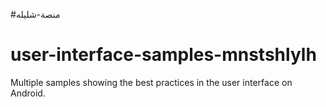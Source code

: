 #منصة-شليله 
# user-interface-samples-mnstshlylh
Multiple samples showing the best practices in the user interface on Android.
